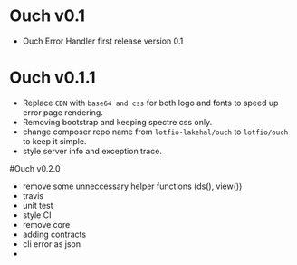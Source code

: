 # Ouch v0.1

- Ouch Error Handler first release version 0.1

# Ouch v0.1.1

- Replace `CDN` with `base64 and css` for both logo and fonts to speed up error page rendering.
- Removing bootstrap and keeping spectre css only.
- change composer repo name from `lotfio-lakehal/ouch` to `lotfio/ouch` to  keep it simple. 
- style server info and exception trace.

#Ouch v0.2.0

- remove some unneccessary helper functions (ds(), view())
- travis 
- unit test 
- style CI
- remove core 
- adding contracts
- cli error as json
- 